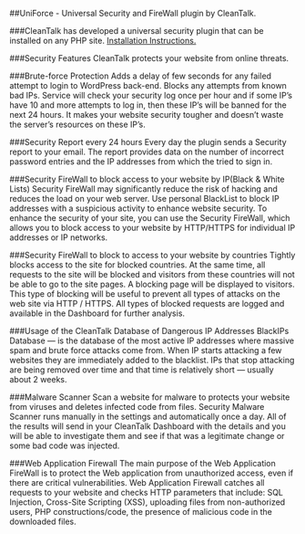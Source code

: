##UniForce - Universal Security and FireWall plugin by CleanTalk.


###CleanTalk has developed a universal security plugin that can be installed on any PHP site.
[Installation Instructions.](https://cleantalk.org/help/install-uniforce-security "Installation Instructions")

###Security Features
CleanTalk protects your website from online threats.

###Brute-force Protection
Adds a delay of few seconds for any failed attempt to login to WordPress back-end. Blocks any attempts from known bad IPs.
Service will check your security log once per hour and if some IP’s have 10 and more attempts to log in, then these IP’s will be banned for the next 24 hours. It makes your website security tougher and doesn’t waste the server’s resources on these IP’s.

###Security Report every 24 hours
Every day the plugin sends a Security report to your email. The report provides data on the number of incorrect password entries and the IP addresses from which the tried to sign in.

###Security FireWall to block access to your website by IP(Black & White Lists)
Security FireWall may significantly reduce the risk of hacking and reduces the load on your web server. Use personal BlackList to block IP addresses with a suspicious activity to enhance website security. To enhance the security of your site, you can use the Security FireWall, which allows you to block access to your website by HTTP/HTTPS for individual IP addresses or IP networks.

###Security FireWall to block to access to your website by countries
Tightly blocks access to the site for blocked countries. At the same time, all requests to the site will be blocked and visitors from these countries will not be able to go to the site pages. A blocking page will be displayed to visitors. This type of blocking will be useful to prevent all types of attacks on the web site via HTTP / HTTPS. All types of blocked requests are logged and available in the Dashboard for further analysis.

###Usage of the CleanTalk Database of Dangerous IP Addresses
BlackIPs Database — is the database of the most active IP addresses where massive spam and brute force attacks come from. When IP starts attacking a few websites they are immediately added to the blacklist. IPs that stop attacking are being removed over time and that time is relatively short — usually about 2 weeks.

###Malware Scanner
Scan a website for malware to protects your website from viruses and deletes infected code from files. Security Malware Scanner runs manually in the settings and automatically once a day. All of the results will send in your CleanTalk Dashboard with the details and you will be able to investigate them and see if that was a legitimate change or some bad code was injected.

###Web Application Firewall
The main purpose of the Web Application FireWall is to protect the Web application from unauthorized access, even if there are critical vulnerabilities. Web Application Firewall catches all requests to your website and checks HTTP parameters that include: SQL Injection, Cross-Site Scripting (XSS), uploading files from non-authorized users, PHP constructions/code, the presence of malicious code in the downloaded files.